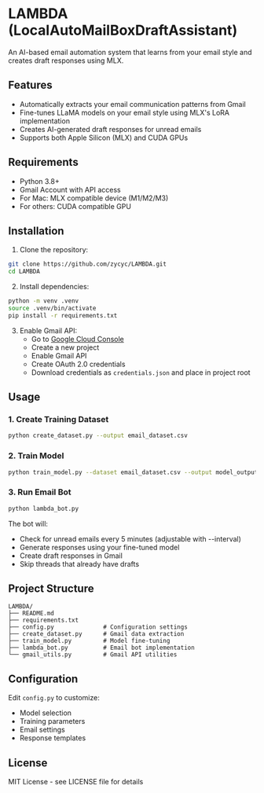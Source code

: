 # LAMBDA (LocalAutoMailBoxDraftAssistant)
An AI-based email automation system that learns from your email style and creates draft responses using MLX.

## Features
- Automatically extracts your email communication patterns from Gmail
- Fine-tunes LLaMA models on your email style using MLX's LoRA implementation
- Creates AI-generated draft responses for unread emails
- Supports both Apple Silicon (MLX) and CUDA GPUs

## Requirements
- Python 3.8+
- Gmail Account with API access
- For Mac: MLX compatible device (M1/M2/M3)
- For others: CUDA compatible GPU

## Installation
1. Clone the repository:
```bash
git clone https://github.com/zycyc/LAMBDA.git
cd LAMBDA
```

2. Install dependencies:
```bash
python -m venv .venv
source .venv/bin/activate
pip install -r requirements.txt
```

3. Enable Gmail API:
   - Go to [Google Cloud Console](https://console.cloud.google.com/)
   - Create a new project
   - Enable Gmail API
   - Create OAuth 2.0 credentials
   - Download credentials as `credentials.json` and place in project root

## Usage

### 1. Create Training Dataset
```bash
python create_dataset.py --output email_dataset.csv
```

### 2. Train Model
```bash
python train_model.py --dataset email_dataset.csv --output model_output
```

### 3. Run Email Bot
```bash
python lambda_bot.py
```

The bot will:
- Check for unread emails every 5 minutes (adjustable with --interval)
- Generate responses using your fine-tuned model
- Create draft responses in Gmail
- Skip threads that already have drafts

## Project Structure
```
LAMBDA/
├── README.md
├── requirements.txt
├── config.py              # Configuration settings
├── create_dataset.py      # Gmail data extraction
├── train_model.py         # Model fine-tuning
├── lambda_bot.py          # Email bot implementation
└── gmail_utils.py         # Gmail API utilities
```

## Configuration
Edit `config.py` to customize:
- Model selection
- Training parameters
- Email settings
- Response templates

## License
MIT License - see LICENSE file for details